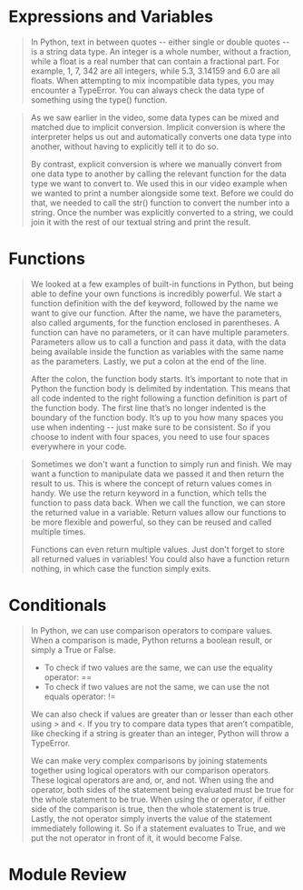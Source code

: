 # Expressions and Variables

> In Python, text in between quotes -- either single or double quotes -- is a string data type. An integer is a whole number, without a fraction, while a float is a real number that can contain a fractional part. For example, 1, 7, 342 are all integers, while 5.3, 3.14159 and 6.0 are all floats. When attempting to mix incompatible data types, you may encounter a TypeError. You can always check the data type of something using the type() function.

>As we saw earlier in the video, some data types can be mixed and matched due to implicit conversion. Implicit conversion is where the interpreter helps us out and automatically converts one data type into another, without having to explicitly tell it to do so.
>
>By contrast, explicit conversion is where we manually convert from one data type to another by calling the relevant function for the data type we want to convert to. We used this in our video example when we wanted to print a number alongside some text. Before we could do that, we needed to call the str() function to convert the number into a string. Once the number was explicitly converted to a string, we could join it with the rest of our textual string and print the result.
# Functions

> We looked at a few examples of built-in functions in Python, but being able to define your own functions is incredibly powerful. We start a function definition with the def keyword, followed by the name we want to give our function. After the name, we have the parameters, also called arguments, for the function enclosed in parentheses. A function can have no parameters, or it can have multiple parameters. Parameters allow us to call a function and pass it data, with the data being available inside the function as variables with the same name as the parameters. Lastly, we put a colon at the end of the line.
>
> After the colon, the function body starts. It’s important to note that in Python the function body is delimited by indentation. This means that all code indented to the right following a function definition is part of the function body. The first line that’s no longer indented is the boundary of the function body. It’s up to you how many spaces you use when indenting -- just make sure to be consistent. So if you choose to indent with four spaces, you need to use four spaces everywhere in your code.

> Sometimes we don't want a function to simply run and finish. We may want a function to manipulate data we passed it and then return the result to us. This is where the concept of return values comes in handy. We use the return keyword in a function, which tells the function to pass data back. When we call the function, we can store the returned value in a variable. Return values allow our functions to be more flexible and powerful, so they can be reused and called multiple times.
> 
> Functions can even return multiple values. Just don't forget to store all returned values in variables! You could also have a function return nothing, in which case the function simply exits.

# Conditionals
> In Python, we can use comparison operators to compare values. When a comparison is made, Python returns a boolean result, or simply a True or False. 
> 
> - To check if two values are the same, we can use the equality operator: == 
> - To check if two values are not the same, we can use the not equals operator: != 
> 
> We can also check if values are greater than or lesser than each other using > and <. If you try to compare data types that aren’t compatible, like checking if a string is greater than an integer, Python will throw a TypeError. 
> 
> We can make very complex comparisons by joining statements together using logical operators with our comparison operators. These logical operators are and, or, and not. When using the and operator, both sides of the statement being evaluated must be true for the whole statement to be true. When using the or operator, if either side of the comparison is true, then the whole statement is true. Lastly, the not operator simply inverts the value of the statement immediately following it. So if a statement evaluates to True, and we put the not operator in front of it, it would become False.
# Module Review
